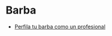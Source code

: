 # Barba

* [Perfila tu barba como un profesional](https://www.arreglatecarlos.com/como-perfilar-la-barba-paso-a-paso/)

